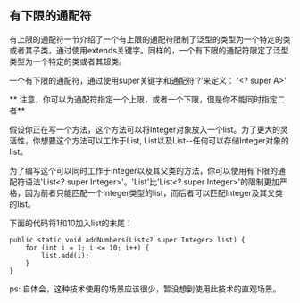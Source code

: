 ## 有下限的通配符

有上限的通配符一节介绍了一个有上限的通配符限制了泛型的类型为一个特定的类或者其子类，通过使用extends关键字。同样的，一个有下限的通配符限定了泛型类型为一个特定的类或者其超类。

一个有下限的通配符，通过使用super关键字和通配符'?'来定义： '<? super A>'

** 注意，你可以为通配符指定一个上限，或者一个下限，但是你不能同时指定二者**

假设你正在写一个方法，这个方法可以将Integer对象放入一个list。为了更大的灵活性，你想要这个方法可以工作于List<Integer>, List<Number>以及List<Object>--任何可以存储Integer对象的list。


为了编写这个可以同时工作于Integer以及其父类的方法，你可以使用有下限的通配符语法'List<? super Integer>'。'List<Integer>'比'List<? super Integer>'的限制更加严格，因为前者只能匹配一个Integer类型的list，而后者可以匹配Integer及其父类的list。


下面的代码将1和10加入list的末尾：

```
public static void addNumbers(List<? super Integer> list) {
	for (int i = 1; i <= 10; i++) {
		list.add(i);
	}
}

```


ps: 自体会，这种技术使用的场景应该很少，暂没想到使用此技术的直观场景。
























